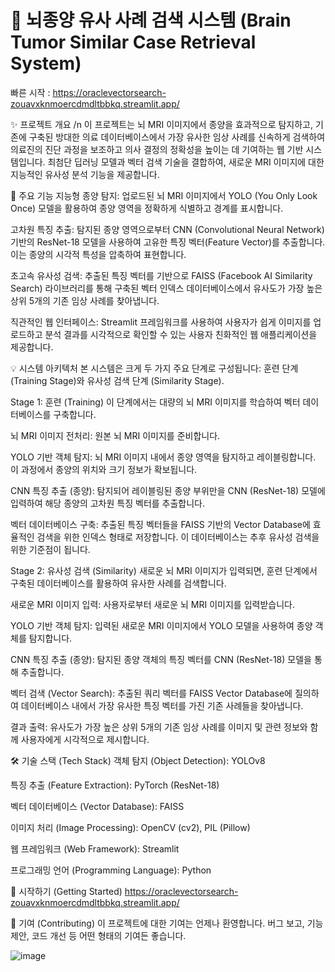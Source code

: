 # 🧠 뇌종양 유사 사례 검색 시스템 (Brain Tumor Similar Case Retrieval System)

빠른 시작 : https://oraclevectorsearch-zouavxknmoercdmdltbbkq.streamlit.app/

✨ 프로젝트 개요 /n
이 프로젝트는 뇌 MRI 이미지에서 종양을 효과적으로 탐지하고, 기존에 구축된 방대한 의료 데이터베이스에서 가장 유사한 임상 사례를 신속하게 검색하여 의료진의 진단 과정을 보조하고 의사 결정의 정확성을 높이는 데 기여하는 웹 기반 시스템입니다. 최첨단 딥러닝 모델과 벡터 검색 기술을 결합하여, 새로운 MRI 이미지에 대한 지능적인 유사성 분석 기능을 제공합니다.

🚀 주요 기능
지능형 종양 탐지: 업로드된 뇌 MRI 이미지에서 YOLO (You Only Look Once) 모델을 활용하여 종양 영역을 정확하게 식별하고 경계를 표시합니다.

고차원 특징 추출: 탐지된 종양 영역으로부터 CNN (Convolutional Neural Network) 기반의 ResNet-18 모델을 사용하여 고유한 특징 벡터(Feature Vector)를 추출합니다. 이는 종양의 시각적 특성을 압축하여 표현합니다.

초고속 유사성 검색: 추출된 특징 벡터를 기반으로 FAISS (Facebook AI Similarity Search) 라이브러리를 통해 구축된 벡터 인덱스 데이터베이스에서 유사도가 가장 높은 상위 5개의 기존 임상 사례를 찾아냅니다.

직관적인 웹 인터페이스: Streamlit 프레임워크를 사용하여 사용자가 쉽게 이미지를 업로드하고 분석 결과를 시각적으로 확인할 수 있는 사용자 친화적인 웹 애플리케이션을 제공합니다.

💡 시스템 아키텍처
본 시스템은 크게 두 가지 주요 단계로 구성됩니다: 훈련 단계 (Training Stage)와 유사성 검색 단계 (Similarity Stage).

Stage 1: 훈련 (Training)
이 단계에서는 대량의 뇌 MRI 이미지를 학습하여 벡터 데이터베이스를 구축합니다.

뇌 MRI 이미지 전처리: 원본 뇌 MRI 이미지를 준비합니다.

YOLO 기반 객체 탐지: 뇌 MRI 이미지 내에서 종양 영역을 탐지하고 레이블링합니다. 이 과정에서 종양의 위치와 크기 정보가 확보됩니다.

CNN 특징 추출 (종양): 탐지되어 레이블링된 종양 부위만을 CNN (ResNet-18) 모델에 입력하여 해당 종양의 고차원 특징 벡터를 추출합니다.

벡터 데이터베이스 구축: 추출된 특징 벡터들을 FAISS 기반의 Vector Database에 효율적인 검색을 위한 인덱스 형태로 저장합니다. 이 데이터베이스는 추후 유사성 검색을 위한 기준점이 됩니다.

Stage 2: 유사성 검색 (Similarity)
새로운 뇌 MRI 이미지가 입력되면, 훈련 단계에서 구축된 데이터베이스를 활용하여 유사한 사례를 검색합니다.

새로운 MRI 이미지 입력: 사용자로부터 새로운 뇌 MRI 이미지를 입력받습니다.

YOLO 기반 객체 탐지: 입력된 새로운 MRI 이미지에서 YOLO 모델을 사용하여 종양 객체를 탐지합니다.

CNN 특징 추출 (종양): 탐지된 종양 객체의 특징 벡터를 CNN (ResNet-18) 모델을 통해 추출합니다.

벡터 검색 (Vector Search): 추출된 쿼리 벡터를 FAISS Vector Database에 질의하여 데이터베이스 내에서 가장 유사한 특징 벡터를 가진 기존 사례들을 찾아냅니다.

결과 출력: 유사도가 가장 높은 상위 5개의 기존 임상 사례를 이미지 및 관련 정보와 함께 사용자에게 시각적으로 제시합니다.

🛠️ 기술 스택 (Tech Stack)
객체 탐지 (Object Detection): YOLOv8

특징 추출 (Feature Extraction): PyTorch (ResNet-18)

벡터 데이터베이스 (Vector Database): FAISS

이미지 처리 (Image Processing): OpenCV (cv2), PIL (Pillow)

웹 프레임워크 (Web Framework): Streamlit

프로그래밍 언어 (Programming Language): Python

🏁 시작하기 (Getting Started)
https://oraclevectorsearch-zouavxknmoercdmdltbbkq.streamlit.app/

🤝 기여 (Contributing)
이 프로젝트에 대한 기여는 언제나 환영합니다. 버그 보고, 기능 제안, 코드 개선 등 어떤 형태의 기여든 좋습니다.

![image](https://github.com/user-attachments/assets/92df5bef-f852-43ac-bfca-65c59340cb4b)
